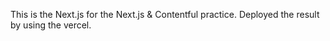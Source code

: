 This is the Next.js for the Next.js & Contentful practice.
Deployed the result by using the vercel.

